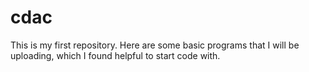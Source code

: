 # cdac
This is my first repository.
Here are some basic programs that I will be uploading, which I found helpful to start code with. 

